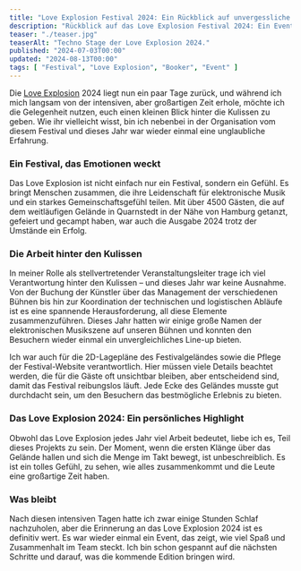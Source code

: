 ```yaml
---
title: "Love Explosion Festival 2024: Ein Rückblick auf unvergessliche Tage"
description: "Rückblick auf das Love Explosion Festival 2024: Ein Event voller elektronischer Musik, Gemeinschaft und Einblicke in die intensive Arbeit hinter den Kulissen."
teaser: "./teaser.jpg"
teaserAlt: "Techno Stage der Love Explosion 2024."
published: "2024-07-03T00:00"
updated: "2024-08-13T00:00"
tags: [ "Festival", "Love Explosion", "Booker", "Event" ]
---
```


Die [Love Explosion](https://love-explosion.com) 2024 liegt nun ein paar Tage zurück, und während ich
mich langsam von der intensiven, aber großartigen Zeit erhole, möchte ich die Gelegenheit nutzen, euch einen kleinen
Blick hinter die Kulissen zu geben. Wie ihr vielleicht wisst, bin ich nebenbei in der Organisation vom diesem Festival
und dieses Jahr war wieder einmal eine unglaubliche Erfahrung.

### Ein Festival, das Emotionen weckt

Das Love Explosion ist nicht einfach nur ein Festival, sondern ein Gefühl. Es bringt Menschen zusammen, die ihre
Leidenschaft für elektronische Musik und ein starkes Gemeinschaftsgefühl teilen. Mit über 4500 Gästen, die auf dem
weitläufigen Gelände in Quarnstedt in der Nähe von Hamburg getanzt, gefeiert und gecampt haben, war auch die Ausgabe
2024 trotz der Umstände ein Erfolg.

### Die Arbeit hinter den Kulissen

In meiner Rolle als stellvertretender Veranstaltungsleiter trage ich viel Verantwortung hinter den Kulissen – und dieses
Jahr war keine Ausnahme. Von der Buchung der Künstler über das Management der verschiedenen Bühnen bis hin zur
Koordination der technischen und logistischen Abläufe ist es eine spannende Herausforderung, all diese Elemente
zusammenzuführen. Dieses Jahr hatten wir einige große Namen der elektronischen Musikszene auf unseren Bühnen und konnten
den Besuchern wieder einmal ein unvergleichliches Line-up bieten.

Ich war auch für die 2D-Lagepläne des Festivalgeländes sowie die Pflege der Festival-Website verantwortlich. Hier müssen
viele Details beachtet werden, die für die Gäste oft unsichtbar bleiben, aber entscheidend sind, damit das Festival
reibungslos läuft. Jede Ecke des Geländes musste gut durchdacht sein, um den Besuchern das bestmögliche Erlebnis zu
bieten.

### Das Love Explosion 2024: Ein persönliches Highlight

Obwohl das Love Explosion jedes Jahr viel Arbeit bedeutet, liebe ich es, Teil dieses Projekts zu sein. Der Moment, wenn
die ersten Klänge über das Gelände hallen und sich die Menge im Takt bewegt, ist unbeschreiblich. Es ist
ein tolles Gefühl, zu sehen, wie alles zusammenkommt und die Leute eine großartige Zeit haben.

### Was bleibt

Nach diesen intensiven Tagen hatte ich zwar einige Stunden Schlaf nachzuholen, aber die Erinnerung an das Love Explosion
2024 ist es definitiv wert. Es war wieder einmal ein Event, das zeigt, wie viel Spaß und Zusammenhalt im Team steckt.
Ich bin schon gespannt auf die nächsten Schritte und darauf, was die kommende Edition bringen wird.
